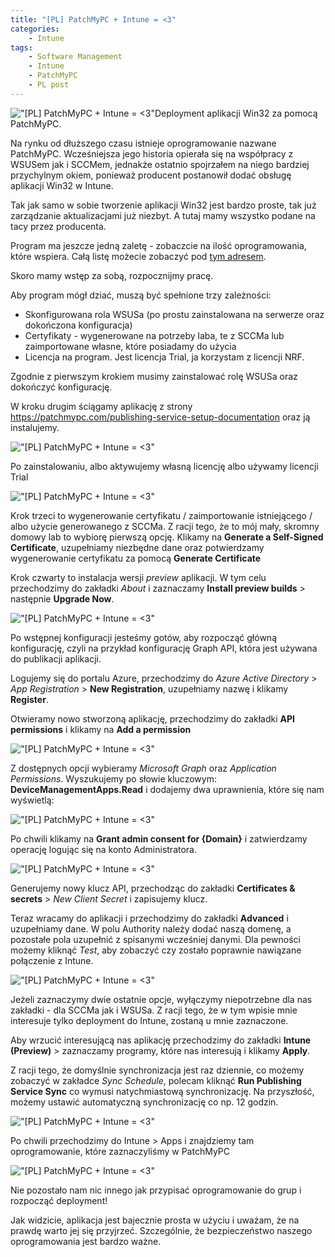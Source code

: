 ```yaml
---
title: "[PL] PatchMyPC + Intune = <3"
categories:
    - Intune
tags:
    - Software Management
    - Intune
    - PatchMyPC
    - PL post
---
```

!["[PL] PatchMyPC + Intune = <3"](/assets/images/top_images/IntuneTOP.png)Deployment aplikacji Win32 za pomocą PatchMyPC.

Na rynku od dłuższego czasu istnieje oprogramowanie nazwane PatchMyPC. Wcześniejsza jego historia opierała się na współpracy z WSUSem jak i SCCMem, jednakże ostatnio spojrzałem na niego bardziej przychylnym okiem, ponieważ producent postanowił dodać obsługę aplikacji Win32 w Intune.

Tak jak samo w sobie tworzenie aplikacji Win32 jest bardzo proste, tak już zarządzanie aktualizacjami już niezbyt. A tutaj mamy wszystko podane na tacy przez producenta.

Program ma jeszcze jedną zaletę - zobaczcie na ilość oprogramowania, które wspiera. Całą listę możecie zobaczyć pod [tym adresem](https://patchmypc.com/supported-products-scup-catalog).

Skoro mamy wstęp za sobą, rozpocznijmy pracę. 

Aby program mógł dziać, muszą być spełnione trzy zależności:
* Skonfigurowana rola WSUSa (po prostu zainstalowana na serwerze oraz dokończona konfiguracja)
* Certyfikaty - wygenerowane na potrzeby laba, te z SCCMa lub zaimportowane własne, które posiadamy do użycia
* Licencja na program. Jest licencja Trial, ja korzystam z licencji NRF.

Zgodnie z pierwszym krokiem musimy zainstalować rolę WSUSa oraz dokończyć konfigurację. 

W kroku drugim ściągamy aplikację z strony https://patchmypc.com/publishing-service-setup-documentation oraz ją instalujemy.

!["[PL] PatchMyPC + Intune = <3"](/assets/images/posts/PatchMyPC-IntuneApps/01.png)

Po zainstalowaniu, albo aktywujemy własną licencję albo używamy licencji Trial

!["[PL] PatchMyPC + Intune = <3"](/assets/images/posts/PatchMyPC-IntuneApps/02.png)

Krok trzeci to wygenerowanie certyfikatu / zaimportowanie istniejącego / albo użycie generowanego z SCCMa. Z racji tego, że to mój mały, skromny domowy lab to wybiorę pierwszą opcję. Klikamy na **Generate a Self-Signed Certificate**, uzupełniamy niezbędne dane oraz potwierdzamy wygenerowanie certyfikatu za pomocą **Generate Certificate**

Krok czwarty to instalacja wersji *preview* aplikacji. W tym celu przechodzimy do zakładki *About* i zaznaczamy **Install preview builds** > następnie **Upgrade Now**. 

!["[PL] PatchMyPC + Intune = <3"](/assets/images/posts/PatchMyPC-IntuneApps/03.png)

Po wstępnej konfiguracji jesteśmy gotów, aby rozpocząć główną konfigurację, czyli na przykład konfigurację Graph API, która jest używana do publikacji aplikacji.

Logujemy się do portalu Azure, przechodzimy do *Azure Active Directory* > *App Registration* > **New Registration**, uzupełniamy nazwę i klikamy **Register**.

Otwieramy nowo stworzoną aplikację, przechodzimy do zakładki **API permissions** i klikamy na **Add a permission**

!["[PL] PatchMyPC + Intune = <3"](/assets/images/posts/PatchMyPC-IntuneApps/04.png)

Z dostępnych opcji wybieramy *Microsoft Graph* oraz *Application Permissions*. Wyszukujemy po słowie kluczowym: **DeviceManagementApps.Read** i dodajemy dwa uprawnienia, które się nam wyświetlą:

!["[PL] PatchMyPC + Intune = <3"](/assets/images/posts/PatchMyPC-IntuneApps/05.png)

Po chwili klikamy na **Grant admin consent for {Domain}** i zatwierdzamy operację logując się na konto Administratora.

!["[PL] PatchMyPC + Intune = <3"](/assets/images/posts/PatchMyPC-IntuneApps/06.png)

Generujemy nowy klucz API, przechodząc do zakładki **Certificates & secrets** > *New Client Secret* i zapisujemy klucz.

Teraz wracamy do aplikacji i przechodzimy do zakładki **Advanced** i uzupełniamy dane. W polu Authority należy dodać naszą domenę, a pozostałe pola uzupełnić z spisanymi wcześniej danymi. Dla pewności możemy kliknąć *Test*, aby zobaczyć czy zostało poprawnie nawiązane połączenie z Intune.

!["[PL] PatchMyPC + Intune = <3"](/assets/images/posts/PatchMyPC-IntuneApps/08.png)

Jeżeli zaznaczymy dwie ostatnie opcje, wyłączymy niepotrzebne dla nas zakładki - dla SCCMa jak i WSUSa. Z racji tego, że w tym wpisie mnie interesuje tylko deployment do Intune, zostaną u mnie zaznaczone.

Aby wrzucić interesującą nas aplikację przechodzimy do zakładki **Intune (Preview)** > zaznaczamy programy, które nas interesują i klikamy **Apply**.

Z racji tego, że domyślnie synchronizacja jest raz dziennie, co możemy zobaczyć w zakładce *Sync Schedule*, polecam kliknąć **Run Publishing Service Sync** co wymusi natychmiastową synchronizację. Na przyszłość, możemy ustawić automatyczną synchronizację co np. 12 godzin.

!["[PL] PatchMyPC + Intune = <3"](/assets/images/posts/PatchMyPC-IntuneApps/09.png)

Po chwili przechodzimy do Intune > Apps i znajdziemy tam oprogramowanie, które zaznaczyliśmy w PatchMyPC

!["[PL] PatchMyPC + Intune = <3"](/assets/images/posts/PatchMyPC-IntuneApps/10.png)

Nie pozostało nam nic innego jak przypisać oprogramowanie do grup i rozpocząć deployment!

Jak widzicie, aplikacja jest bajecznie prosta w użyciu i uważam, że na prawdę warto jej się przyjrzeć. Szczególnie, że bezpieczeństwo naszego oprogramowania jest bardzo ważne.
